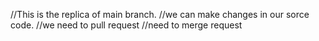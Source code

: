 //This is the replica of main branch.
//we can make changes in our sorce code.
//we need to pull request 
//need to merge request
